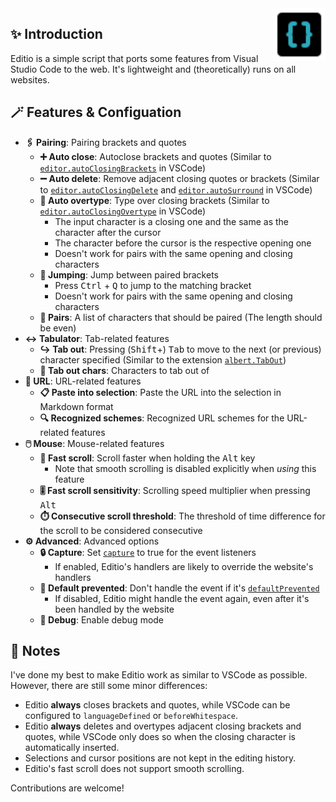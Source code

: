 <img src="./editio.svg" align="right" style="width: 6em; height: 6em; max-width: 100%;">

## ✨ Introduction

Editio is a simple script that ports some features from Visual Studio Code to the web. It's lightweight and (theoretically) runs on all websites.

## 🪄 Features & Configuation

- **🖇️ Pairing**: Pairing brackets and quotes
    - **➕ Auto close**: Autoclose brackets and quotes (Similar to [`editor.autoClosingBrackets`](https://pro-2684.github.io/?page=redirect&url=vscode%3A%2F%2Fsettings%2Feditor.autoClosingBrackets) in VSCode)
    - **➖ Auto delete**: Remove adjacent closing quotes or brackets (Similar to [`editor.autoClosingDelete`](https://pro-2684.github.io/?page=redirect&url=vscode%3A%2F%2Fsettings%2Feditor.autoClosingDelete) and [`editor.autoSurround`](https://pro-2684.github.io/?page=redirect&url=vscode%3A%2F%2Fsettings%editor.autoSurround) in VSCode)
    - **🚫 Auto overtype**: Type over closing brackets (Similar to [`editor.autoClosingOvertype`](https://pro-2684.github.io/?page=redirect&url=vscode%3A%2F%2Fsettings%2Feditor.autoClosingOvertype) in VSCode)
        - The input character is a closing one and the same as the character after the cursor
        - The character before the cursor is the respective opening one
        - Doesn't work for pairs with the same opening and closing characters
    - **🔁 Jumping**: Jump between paired brackets
        - Press <kbd>Ctrl</kbd> + <kbd>Q</kbd> to jump to the matching bracket
        - Doesn't work for pairs with the same opening and closing characters
    - **📜 Pairs**: A list of characters that should be paired (The length should be even)
- **↔️ Tabulator**: Tab-related features
    - **↪️ Tab out**: Pressing (<kbd>Shift</kbd>+) <kbd>Tab</kbd> to move to the next (or previous) character specified (Similar to the extension [`albert.TabOut`](https://pro-2684.github.io/?page=redirect&url=vscode%3Aextension%2Falbert.TabOut))
    - **📜 Tab out chars**: Characters to tab out of
- **🔗 URL**: URL-related features
    - **📋 Paste into selection**: Paste the URL into the selection in Markdown format
    - **🔍 Recognized schemes**: Recognized URL schemes for the URL-related features
- **🖱️ Mouse**: Mouse-related features
    - **🚀 Fast scroll**: Scroll faster when holding the <kbd>Alt</kbd> key
        - Note that smooth scrolling is disabled explicitly when *using* this feature
    - **🎚️ Fast scroll sensitivity**: Scrolling speed multiplier when pressing <kbd>Alt</kbd>
    - **⏱️ Consecutive scroll threshold**: The threshold of time difference for the scroll to be considered consecutive
- **⚙️ Advanced**: Advanced options
    - **🔒 Capture**: Set [`capture`](https://developer.mozilla.org/en-US/docs/Web/API/EventTarget/addEventListener#capture) to true for the event listeners
        - If enabled, Editio's handlers are likely to override the website's handlers
    - **🚫 Default prevented**: Don't handle the event if it's [`defaultPrevented`](https://developer.mozilla.org/en-US/docs/Web/API/Event/defaultPrevented)
        - If disabled, Editio might handle the event again, even after it's been handled by the website
    - **🐞 Debug**: Enable debug mode

## 📃 Notes

I've done my best to make Editio work as similar to VSCode as possible. However, there are still some minor differences:

- Editio **always** closes brackets and quotes, while VSCode can be configured to `languageDefined` or `beforeWhitespace`.
- Editio **always** deletes and overtypes adjacent closing brackets and quotes, while VSCode only does so when the closing character is automatically inserted.
- Selections and cursor positions are not kept in the editing history.
- Editio's fast scroll does not support smooth scrolling.

Contributions are welcome!
